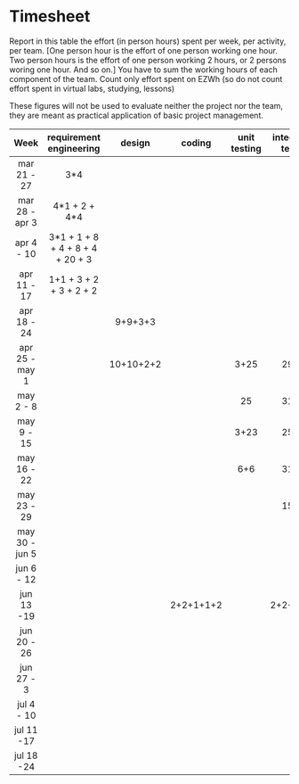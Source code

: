 # Timesheet

Report in this table the effort (in person hours) spent per week, per activity, per team. 
[One person hour is the effort of one person working one hour.
Two person hours is the effort of one person working 2 hours, or 2 persons woring one hour. And so on.]
You have to sum the working hours of each component of the team.
Count only effort spent on EZWh (so do not count effort spent in virtual labs, studying, lessons)

These figures will not be used to evaluate neither the project nor the team, they are meant as practical application of basic project management.

| Week | requirement engineering | design | coding | unit testing | integration testing | acceptance testing | management | git maven |
|:-----------:|:--------:|:-----------:|:-----------:|:----------:|:------------:|:---------------:|:-------------:|:--------------:|
| mar 21 - 27 | 3*4 | | | | | | | |(12)
| mar 28 - apr 3 | 4*1 + 2 + 4\*4 | | | | | | | |(22)
| apr 4 - 10 | 3*1 + 1 + 8 + 4 + 8 + 4 + 20 + 3 |  | | | | | | |(51)
| apr 11 - 17| 1+1 + 3 + 2 + 3 + 2 + 2| | | | | | | | (14)
| apr 18 - 24| | 9+9+3+3 | | | | | | | (24)
| apr 25 - may 1 | | 10+10+2+2 | |3+25 | 29+27 | | | |(108) 
| may 2 - 8  | | | | 25 | 31+28 | | | | (84)
| may 9 - 15| | | |3+23 | 25+28 | | | | (79)
| may 16 - 22| | | |6+6 | 31+28 | | | | (71)
| may 23 - 29| | | | | 15+10 | 10+7 | | |(42) 
| may 30 - jun 5 | | | | | |2+1 | | | (3)
| jun 6 - 12 | | | | | | | | | 
| jun 13 -19 | | | 2+2+1+1+2 | | 2+2+1+1+2 | | | | 
| jun 20 - 26 | | |  | |  | | | | 
| jun 27 - 3 | | | | | | | | | 
| jul 4 - 10 | | | | | | | | | 
| jul 11 -17 | | | | | | | | |
| jul 18 -24 | | | | | | | | |

